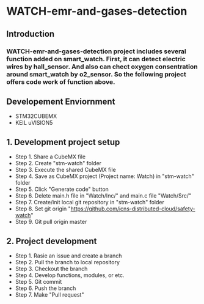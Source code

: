 # WATCH-emr-and-gases-detection

## Introduction

### WATCH-emr-and-gases-detection project includes several function added on smart_watch. First, it can detect electric wires by hall_sensor. And also can chect oxygen consentration around smart_watch by o2_sensor. So the following project offers code work of function above.

## Developement Enviornment

- STM32CUBEMX
- KEIL uVISION5

## 1. Development project setup
* Step 1. Share a CubeMX file
* Step 2. Create "stm-watch" folder
* Step 3. Execute the shared CubeMX file
* Step 4. Save as CubeMX project (Project name: Watch) in "stm-watch" folder
* Step 5. Click "Generate code" button
* Step 6. Delete main.h file in "Watch/Inc/" and main.c file "Watch/Src/"
* Step 7. Create/init local git repository in "stm-watch" folder
* Step 8. Set git origin "https://github.com/icns-distributed-cloud/safety-watch"
* Step 9. Git pull origin master

## 2. Project development
* Step 1. Rasie an issue and create a branch
* Step 2. Pull the branch to local repository
* Step 3. Checkout the branch
* Step 4. Develop functions, modules, or etc.
* Step 5. Git commit
* Step 6. Push the branch
* Step 7. Make "Pull request"
